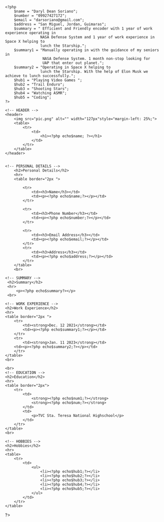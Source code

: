 <!DOCTYPE html>
<html lang="en">
<head>
    <meta charset="UTF-8">
    <meta name="viewport" content="width=device-width, initial-scale=1.0">
    <title>Resume</title>
</head>

    <?php
        $name = "Daryl Dean Soriano";
        $number = "09927427172";
        $email = "darsoriano@gmail.com";
        $address = "San Miguel, Jordan, Guimaras";
        $summary = " Efficient and Friendly encoder with 1 year of work experience operating in 
                    NASA Defense System and 1 year of work experience in Space X helping to 
                    lunch the Starship.";
        $summary1 = "Manually operating in with the guidance of my seniors in
                     NASA Defense System. 1 month non-stop looking for 
                     UAP that enter out planet.";
        $summary2 = "Operating in Space X helping to 
                    lunch the Starship. With the help of Elon Musk we achieve to lunch successfully.";
        $hub1 = "Playing Video Games ";
        $hub2 = "Trail Enduro";
        $hub3 = "Shooting Stars";
        $hub4 = "Watching ASMR";
        $hub5 = "Coding";
    ?>

    <!-- HEADER -->
    <header>
        <img src="pic.png" alt="" width="127px"style="margin-left: 25%;">
        <table>
            <tr>
                <td>
                    <h1><?php echo$name; ?></h1>
                </td>
            </tr>
        </table>
    </header>


    <!-- PERSONAL DETAILS -->
        <h2>Personal Details</h2>
        <hr>
        <table border="2px ">

            <tr>
                <td><h3>Name</h3></td>
                <td><p><?php echo$name;?></p></td>
            </tr>

            <tr>
                <td><h3>Phone Number</h3></td>
                <td><p><?php echo$number;?></p></td>
            </tr>
            
            <tr>
                <td><h3>Email Address</h3></td>
                <td><p><?php echo$email;?></p></td>
            </tr>
            <tr>
                <td><h3>Address</h3></td>
                <td><p><?php echo$address;?></p></td>
            </tr>
        </table>
        <br>

    <!-- SUMMARY -->
     <h2>Summary</h2>
     <hr>
         <p><?php echo$summary?></p>
     <br>

    <!-- WORK EXPERIENCE -->
    <h2>Work Experience</h2>
    <hr>
    <table border="2px ">
        <tr>
            <td><strong>Dec. 12 2021</strong></td>
            <td><p><?php echo$summary1;?></p></td>
        </tr> 
        <tr>
            <td><strong>Jan. 11 2023</strong></td>
        <td><p><?php echo$summary2;?></p></td>
        </tr>
    </table>
    <br> 

    <br>   
    <!-- EDUCATION -->
    <h2>Education</h2>
    <hr>
    <table border="2px">
        <tr>
            <td>
                <strong><?php echo$num1;?></strong>
                <strong><?php echo$num;?></strong>
            </td>
            <td>
                <p>TVC Sta. Teresa National Highschool</p>
            </td>
        </tr>
    </table>
    <br>

    <!-- HOBBIES -->
    <h2>Hobbies</h2>
    <hr>
    <table>
        <tr>
            <td>
                <ul>
                    <li><?php echo$hub1;?></li>
                    <li><?php echo$hub2;?></li>
                    <li><?php echo$hub3;?></li>
                    <li><?php echo$hub4;?></li>
                    <li><?php echo$hub5;?></li>
                </ul>
            </td>
        </tr>
    </table>

</body>
</html>



































?>

